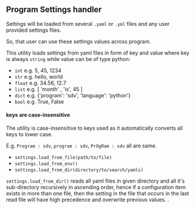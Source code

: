 ## Program Settings handler

Settings will be loaded from several ```.yaml``` or ```.yml``` files and any user provided settings files.

So, that user can use these settings values across program.



This utility loads settings from yaml files in form of key and value where key is always ```string``` while value can be of type python:

* ```int``` e.g. 5, 45, 1234
* ```str``` e.g. hello, world
* ```float``` e.g. 34.56, 12.7
* ```list``` e.g. [ 'month' , 'is', 45 ]
* ```dict``` e.g. {'program': 'sdv', 'language': 'python'}
* ```bool``` e.g. True, False



#### keys are case-insensitive

The utility is case-insensitive to keys used as it automatically converts all keys to lower case.

E.g. ```Program : sdv```, ```program : sdv```, ```PrOgRam : sdv``` all are same.



* ```settings.load_from_file(path/to/file)```
* ```settings.load_from_env()```
* ```settings.load_from_dir(directory/to/search/yamls)```

```settings.load_from_dir()``` reads all yaml files in given directory and all it's sub-directory recursively in ascending order, hence if a configuration item exists in more than one file, then the setting in the file that occurs in the last read file will have high precedence and overwrite previous values. .



